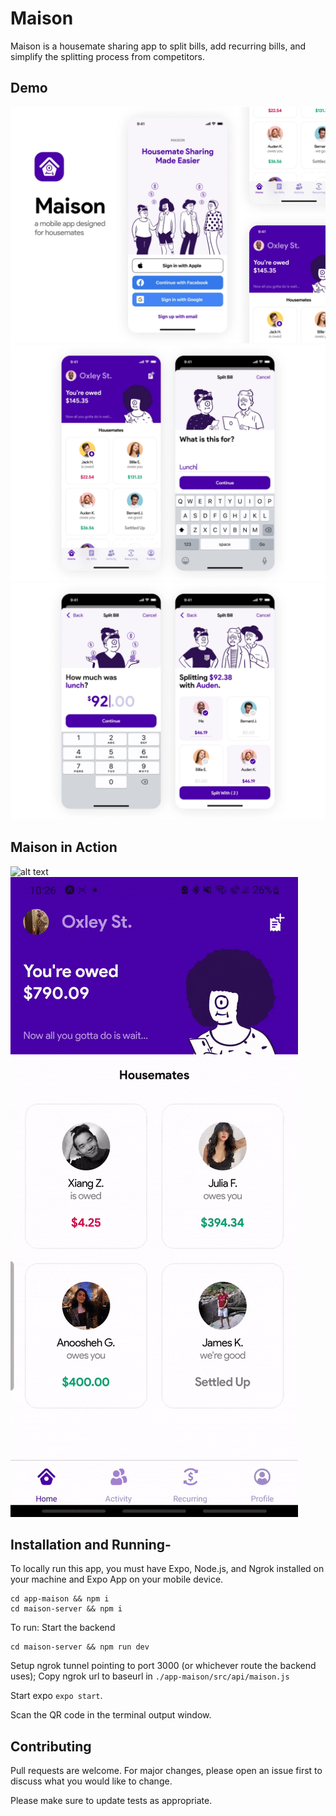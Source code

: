 # Maison

Maison is a housemate sharing app to split bills, add recurring bills, and simplify the splitting process from competitors. 

## Demo
![alt text](https://github.com/danielcagostinho/Maison/blob/master/demo/maison-demo-1.webp "Logo Title Text 1")
![alt text](https://github.com/danielcagostinho/Maison/blob/master/demo/maison-demo-2.webp "Logo Title Text 1")
![alt text](https://github.com/danielcagostinho/Maison/blob/master/demo/maison-demo-3.webp "Logo Title Text 1")


## Maison in Action
![alt text](https://github.com/danielcagostinho/Maison/blob/master/demo/NewBill.gif "New Bill")
![alt text](https://github.com/danielcagostinho/Maison/blob/master/demo/SettleUp.gif "Settling up")
## Installation and Running-

To locally run this app, you must have Expo, Node.js, and Ngrok installed on your machine and Expo App on your mobile device.
```
cd app-maison && npm i
cd maison-server && npm i
```

To run:
Start the backend
```
cd maison-server && npm run dev
```
Setup ngrok tunnel pointing to port 3000 (or whichever route the backend uses);
Copy ngrok url to baseurl in `./app-maison/src/api/maison.js`

Start expo `expo start`.

Scan the QR code in the terminal output window.

## Contributing
Pull requests are welcome. For major changes, please open an issue first to discuss what you would like to change.

Please make sure to update tests as appropriate.
